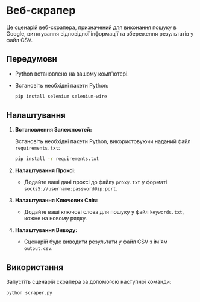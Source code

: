 # Веб-скрапер

Це сценарій веб-скрапера, призначений для виконання пошуку в Google, витягування відповідної інформації та збереження результатів у файл CSV.

## Передумови

- Python встановлено на вашому комп'ютері.
- Встановіть необхідні пакети Python:

    ```bash
    pip install selenium selenium-wire
    ```

## Налаштування

1. **Встановлення Залежностей:**
   
   Встановіть необхідні пакети Python, використовуючи наданий файл `requirements.txt`:

    ```bash
    pip install -r requirements.txt
    ```

2. **Налаштування Проксі:**

   - Додайте ваші дані проксі до файлу `proxy.txt` у форматі `socks5://username:password@ip:port`.

3. **Налаштування Ключових Слів:**

   - Додайте ваші ключові слова для пошуку у файл `keywords.txt`, кожне на новому рядку.

4. **Налаштування Виводу:**

   - Сценарій буде виводити результати у файл CSV з ім'ям `output.csv`.

## Використання

Запустіть сценарій скрапера за допомогою наступної команди:

```bash
python scraper.py
